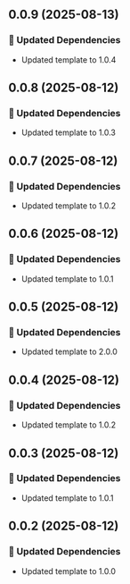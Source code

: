 ## 0.0.9 (2025-08-13)

### 🧱 Updated Dependencies

- Updated template to 1.0.4

## 0.0.8 (2025-08-12)

### 🧱 Updated Dependencies

- Updated template to 1.0.3

## 0.0.7 (2025-08-12)

### 🧱 Updated Dependencies

- Updated template to 1.0.2

## 0.0.6 (2025-08-12)

### 🧱 Updated Dependencies

- Updated template to 1.0.1

## 0.0.5 (2025-08-12)

### 🧱 Updated Dependencies

- Updated template to 2.0.0

## 0.0.4 (2025-08-12)

### 🧱 Updated Dependencies

- Updated template to 1.0.2

## 0.0.3 (2025-08-12)

### 🧱 Updated Dependencies

- Updated template to 1.0.1

## 0.0.2 (2025-08-12)

### 🧱 Updated Dependencies

- Updated template to 1.0.0